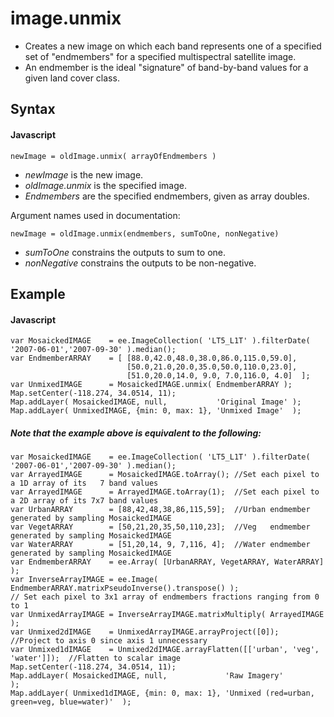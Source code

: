 # image.unmix
- Creates a new image on which each band represents one of a specified set of "endmembers" for a specified multispectral satellite image.
- An endmember is the ideal "signature" of band-by-band values for a given land cover class. 

## Syntax

#### Javascript
```
newImage = oldImage.unmix( arrayOfEndmembers )
```

- *newImage* is the new image.
- *oldImage.unmix* is the specified image.
- *Endmembers* are the specified endmembers, given as array doubles.

Argument names used in documentation:
```
newImage = oldImage.unmix(endmembers, sumToOne, nonNegative)
```
- *sumToOne* constrains the outputs to sum to one.
- *nonNegative* constrains the outputs to be non-negative. 

## Example

#### Javascript
```
var MosaickedIMAGE    = ee.ImageCollection( 'LT5_L1T' ).filterDate( '2007-06-01','2007-09-30' ).median();
var EndmemberARRAY    = [ [88.0,42.0,48.0,38.0,86.0,115.0,59.0], 
                          [50.0,21.0,20.0,35.0,50.0,110.0,23.0],
                          [51.0,20.0,14.0, 9.0, 7.0,116.0, 4.0]  ];
var UnmixedIMAGE      = MosaickedIMAGE.unmix( EndmemberARRAY ); 
Map.setCenter(-118.274, 34.0514, 11); 
Map.addLayer( MosaickedIMAGE, null,           'Original Image' );
Map.addLayer( UnmixedIMAGE, {min: 0, max: 1}, 'Unmixed Image'  );
```
##### Note that the example above is equivalent to the following:
```
var MosaickedIMAGE    = ee.ImageCollection( 'LT5_L1T' ).filterDate( '2007-06-01','2007-09-30' ).median();
var ArrayedIMAGE      = MosaickedIMAGE.toArray(); //Set each pixel to a 1D array of its   7 band values
var ArrayedIMAGE      = ArrayedIMAGE.toArray(1);  //Set each pixel to a 2D array of its 7x7 band values
var UrbanARRAY        = [88,42,48,38,86,115,59];  //Urban endmember generated by sampling MosaickedIMAGE
var VegetARRAY        = [50,21,20,35,50,110,23];  //Veg   endmember generated by sampling MosaickedIMAGE
var WaterARRAY        = [51,20,14, 9, 7,116, 4];  //Water endmember generated by sampling MosaickedIMAGE
var EndmemberARRAY    = ee.Array( [UrbanARRAY, VegetARRAY, WaterARRAY] );
var InverseArrayIMAGE = ee.Image( EndmemberARRAY.matrixPseudoInverse().transpose() );
// Set each pixel to 3x1 array of endmembers fractions ranging from 0 to 1
var UnmixedArrayIMAGE = InverseArrayIMAGE.matrixMultiply( ArrayedIMAGE );
var Unmixed2dIMAGE    = UnmixedArrayIMAGE.arrayProject([0]);  //Project to axis 0 since axis 1 unnecessary
var Unmixed1dIMAGE    = Unmixed2dIMAGE.arrayFlatten([['urban', 'veg', 'water']]);  //Flatten to scalar image
Map.setCenter(-118.274, 34.0514, 11); 
Map.addLayer( MosaickedIMAGE, null,             'Raw Imagery'                                 );
Map.addLayer( Unmixed1dIMAGE, {min: 0, max: 1}, 'Unmixed (red=urban, green=veg, blue=water)'  );
```
